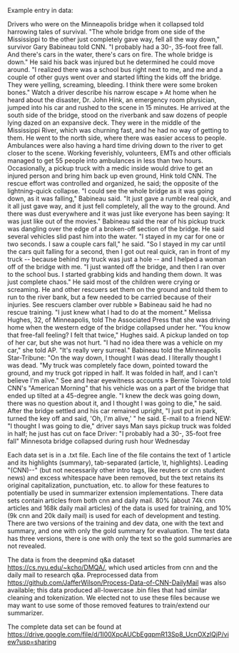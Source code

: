Example entry in data:

Drivers who were on the Minneapolis bridge when it collapsed told harrowing tales of survival. "The whole bridge from one side of the Mississippi to the other just completely gave way, fell all the way down," survivor Gary Babineau told CNN. "I probably had a 30-, 35-foot free fall. And there's cars in the water, there's cars on fire. The whole bridge is down." He said his back was injured but he determined he could move around. "I realized there was a school bus right next to me, and me and a couple of other guys went over and started lifting the kids off the bridge. They were yelling, screaming, bleeding. I think there were some broken bones." Watch a driver describe his narrow escape » At home when he heard about the disaster, Dr. John Hink, an emergency room physician, jumped into his car and rushed to the scene in 15 minutes. He arrived at the south side of the bridge, stood on the riverbank and saw dozens of people lying dazed on an expansive deck. They were in the middle of the Mississippi River, which was churning fast, and he had no way of getting to them. He went to the north side, where there was easier access to people. Ambulances were also having a hard time driving down to the river to get closer to the scene. Working feverishly, volunteers, EMTs and other officials managed to get 55 people into ambulances in less than two hours. Occasionally, a pickup truck with a medic inside would drive to get an injured person and bring him back up even ground, Hink told CNN. The rescue effort was controlled and organized, he said; the opposite of the lightning-quick collapse. "I could see the whole bridge as it was going down, as it was falling," Babineau said. "It just gave a rumble real quick, and it all just gave way, and it just fell completely, all the way to the ground. And there was dust everywhere and it was just like everyone has been saying: It was just like out of the movies." Babineau said the rear of his pickup truck was dangling over the edge of a broken-off section of the bridge. He said several vehicles slid past him into the water. "I stayed in my car for one or two seconds. I saw a couple cars fall," he said. "So I stayed in my car until the cars quit falling for a second, then I got out real quick, ran in front of my truck -- because behind my truck was just a hole -- and I helped a woman off of the bridge with me. "I just wanted off the bridge, and then I ran over to the school bus. I started grabbing kids and handing them down. It was just complete chaos." He said most of the children were crying or screaming. He and other rescuers set them on the ground and told them to run to the river bank, but a few needed to be carried because of their injuries. See rescuers clamber over rubble » Babineau said he had no rescue training. "I just knew what I had to do at the moment." Melissa Hughes, 32, of Minneapolis, told The Associated Press that she was driving home when the western edge of the bridge collapsed under her. "You know that free-fall feeling? I felt that twice," Hughes said. A pickup landed on top of her car, but she was not hurt. "I had no idea there was a vehicle on my car," she told AP. "It's really very surreal." Babineau told the Minneapolis Star-Tribune: "On the way down, I thought I was dead. I literally thought I was dead. "My truck was completely face down, pointed toward the ground, and my truck got ripped in half. It was folded in half, and I can't believe I'm alive." See and hear eyewitness accounts » Bernie Toivonen told CNN's "American Morning" that his vehicle was on a part of the bridge that ended up tilted at a 45-degree angle. "I knew the deck was going down, there was no question about it, and I thought I was going to die," he said. After the bridge settled and his car remained upright, "I just put in park, turned the key off and said, 'Oh, I'm alive,' " he said. E-mail to a friend	NEW: "I thought I was going to die," driver says Man says pickup truck was folded in half; he just has cut on face Driver: "I probably had a 30-, 35-foot free fall" Minnesota bridge collapsed during rush hour Wednesday

Each data set is in a .txt file. Each line of the file contains the text of 1 article and its highlights (summary), tab-separated (article, \t, highlights). Leading "(CNN)--" (but not necessarily other intro tags, like reuters or cnn student news) and excess whitespace have been removed, but the text retains its original capitalization, punctuation, etc. to allow for these features to potentially be used in summarizer extension implementations. There data sets contain articles from both cnn and daily mail. 80% (about 74k cnn articles and 168k daily mail articles) of the data is used for training, and 10% (9k cnn and 20k daily mail) is used for each of development and testing. There are two versions of the training and dev data, one with the text and summary, and one with only the gold summary for evaluation. The test data has three versions, there is one with only the text so the gold summaries are not revealed.

The data is from the deepmind q&a dataset https://cs.nyu.edu/~kcho/DMQA/, which used articles from cnn and the daily mail to research q&a. Preprocessed data from https://github.com/JafferWilson/Process-Data-of-CNN-DailyMail was also available; this data produced all-lowercase .bin files that had similar cleaning and tokenization. We elected not to use these files because we may want to use some of those removed features to train/extend our summarizer.

The complete data set can be found at https://drive.google.com/file/d/1I00XpcAUCbEgqpmR13Sp8_UcnOXzlQjP/view?usp=sharing
